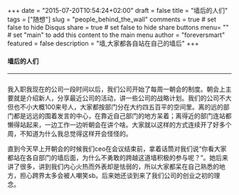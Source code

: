 +++
date = "2015-07-20T10:54:24+02:00"
draft = false
title = "墙后的人们"
tags = ["随想"] 
slug = "people_behind_the_wall"
comments = true	# set false to hide Disqus
share = true	# set false to hide share buttons
menu= ""		# set "main" to add this content to the main menu
author = "foreversmart"
featured = false
description = "墙,大家都各自站在自己的墙后"
+++

#### 墙后的人们

---

##### 
  我入职我现在的公司一段时间以后，我们公司开始了每周一朝会的制度。朝会上主要就是介绍新人，分享最近公司的活动，讲一些公司的战略计划。我们的公司不大但也不小大概100来号人，大家都按部门分在大约四五百平的空间里。离的远的部门都是远远的围着发言的中心，在靠近自己部门的地方呆着；离得近的部门连站都懒得站起来，一边工作一边听朝会在讲个啥。大家就以这样的方式连续开了好多个周，不知道为什么我总觉得这样开会怪怪的。

  直到今天早上开朝会的时候我们ceo在会议结束前，拿着话筒对我们说“你看大家都站在各自部门的墙后面，为什么不勇敢的跨越这道墙积极的参与呢？”。她后来讲了很多，讲到我们内心火热而外表却是怯弱的，所以大家都呆在自己熟悉的地方，担心跨界太多会被人嘲笑sb。后来她还谈到来了我们公司的创业之初的理念。